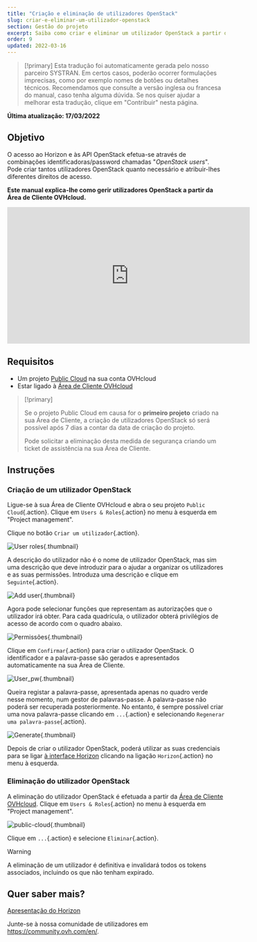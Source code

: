 ```yaml
---
title: "Criação e eliminação de utilizadores OpenStack"
slug: criar-e-eliminar-um-utilizador-openstack
section: Gestão do projeto
excerpt: Saiba como criar e eliminar um utilizador OpenStack a partir da Área de Cliente OVHcloud
order: 9
updated: 2022-03-16
---
```


> [!primary]
> Esta tradução foi automaticamente gerada pelo nosso parceiro SYSTRAN. Em certos casos, poderão ocorrer formulações imprecisas, como por exemplo nomes de botões ou detalhes técnicos. Recomendamos que consulte a versão inglesa ou francesa do manual, caso tenha alguma dúvida. Se nos quiser ajudar a melhorar esta tradução, clique em "Contribuir" nesta página.
>

**Última atualização: 17/03/2022**

## Objetivo

O acesso ao Horizon e às API OpenStack efetua-se através de combinações identificadoras/password chamadas "*OpenStack users*". Pode criar tantos utilizadores OpenStack quanto necessário e atribuir-lhes diferentes direitos de acesso.

**Este manual explica-lhe como gerir utilizadores OpenStack a partir da Área de Cliente OVHcloud.**

<iframe width="560" height="315" src="https://www.youtube.com/embed/NC69nrb6QlA" title="YouTube video player" frameborder="0" allow="accelerometer; autoplay; clipboard-write; encrypted-media; gyroscope; picture-in-picture" allowfullscreen></iframe>

## Requisitos

- Um projeto [Public Cloud](https://www.ovhcloud.com/pt/public-cloud/) na sua conta OVHcloud
- Estar ligado à [Área de Cliente OVHcloud](https://www.ovh.com/auth/?action=gotomanager&from=https://www.ovh.pt/&ovhSubsidiary=pt)

> [!primary]
>
> Se o projeto Public Cloud em causa for o **primeiro projeto** criado na sua Área de Cliente, a criação de utilizadores OpenStack só será possível após 7 dias a contar da data de criação do projeto.
>
> Pode solicitar a eliminação desta medida de segurança criando um ticket de assistência na sua Área de Cliente.
>

## Instruções

### Criação de um utilizador OpenStack

Ligue-se à sua Área de Cliente OVHcloud e abra o seu projeto `Public Cloud`{.action}. Clique em `Users & Roles`{.action} no menu à esquerda em "Project management". 

Clique no botão `Criar um utilizador`{.action}.

![User roles](images/users_roles.png){.thumbnail}

A descrição do utilizador não é o nome de utilizador OpenStack, mas sim uma descrição que deve introduzir para o ajudar a organizar os utilizadores e as suas permissões. Introduza uma descrição e clique em `Seguinte`{.action}.

![Add user](images/adduser.png){.thumbnail}

Agora pode selecionar funções que representam as autorizações que o utilizador irá obter. Para cada quadrícula, o utilizador obterá privilégios de acesso de acordo com o quadro abaixo.

![Permissões](images/permissions.png){.thumbnail}

Clique em `Confirmar`{.action} para criar o utilizador OpenStack. O identificador e a palavra-passe são gerados e apresentados automaticamente na sua Área de Cliente.

![User_pw](images/user_pw.png){.thumbnail}

Queira registar a palavra-passe, apresentada apenas no quadro verde nesse momento, num gestor de palavras-passe. A palavra-passe não poderá ser recuperada posteriormente. No entanto, é sempre possível criar uma nova palavra-passe clicando em `...`{.action} e selecionando `Regenerar uma palavra-passe`{.action}.

![Generate](images/generatepw.png){.thumbnail}

Depois de criar o utilizador OpenStack, poderá utilizar as suas credenciais para se ligar [à interface Horizon](https://docs.ovh.com/pt/public-cloud/horizon/) clicando na ligação `Horizon`{.action} no menu à esquerda.

### Eliminação do utilizador OpenStack

A eliminação do utilizador OpenStack é efetuada a partir da [Área de Cliente OVHcloud](https://www.ovh.com/auth/?action=gotomanager&from=https://www.ovh.pt/&ovhSubsidiary=pt). Clique em `Users & Roles`{.action} no menu à esquerda em "Project management". 

![public-cloud](images/delete.png){.thumbnail}

Clique em `...`{.action} e selecione `Eliminar`{.action}.

> [!warning]
>
> A eliminação de um utilizador é definitiva e invalidará todos os tokens associados, incluindo os que não tenham expirado.
> 

## Quer saber mais?

[Apresentação do Horizon](https://docs.ovh.com/pt/public-cloud/horizon/)

Junte-se à nossa comunidade de utilizadores em <https://community.ovh.com/en/>.